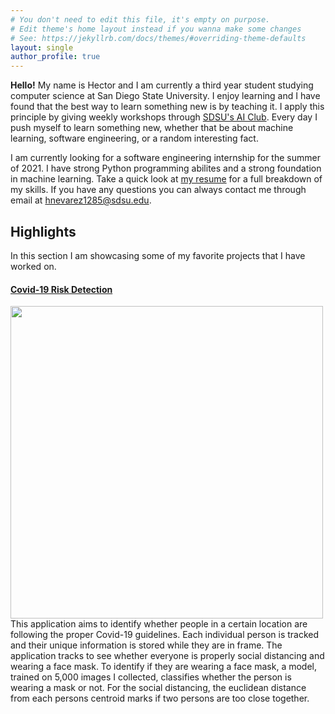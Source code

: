 ```yaml
---
# You don't need to edit this file, it's empty on purpose.
# Edit theme's home layout instead if you wanna make some changes
# See: https://jekyllrb.com/docs/themes/#overriding-theme-defaults
layout: single
author_profile: true
---
```


**Hello!** My name is Hector and I am currently a third year student studying computer science at San Diego State University. I enjoy learning and I have found that the best way to learn something new is by teaching it. I apply this principle by giving weekly workshops through [SDSU's AI Club](https://aiclub.sdsu.edu/). Every day I push myself to learn something new, whether that be about machine learning, software engineering, or a random interesting fact. <br>

I am currently looking for a software engineering internship for the summer of 2021. I have strong Python programming abilites and a strong foundation in machine learning. Take a quick look at [my resume](#) for a full breakdown of my skills. If you have any questions you can always contact me through email at <hnevarez1285@sdsu.edu>.

## Highlights
In this section I am showcasing some of my favorite projects that I have worked on.

#### [Covid-19 Risk Detection](https://github.com/HectorENevarez/Covid-Risk-Detection)
<img src="https://github.com/HectorENevarez/Covid-Risk-Detection/blob/main/images/outpy.gif" width="500">
This application aims to identify whether people in a certain location are following the proper Covid-19 guidelines. Each individual person is tracked and their unique information is stored while they are in frame. The application tracks to see whether everyone is properly social distancing and wearing a face mask. To identify if they are wearing a face mask, a model, trained on 5,000 images I collected, classifies whether the person is wearing a mask or not. For the social distancing, the euclidean distance from each persons centroid marks if two persons are too close together.
